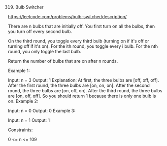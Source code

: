 319. Bulb Switcher

https://leetcode.com/problems/bulb-switcher/description/


There are n bulbs that are initially off. You first turn on all the bulbs, then you turn off every second bulb.

On the third round, you toggle every third bulb (turning on if it's off or turning off if it's on). For the ith round, you toggle every i bulb. For the nth round, you only toggle the last bulb.

Return the number of bulbs that are on after n rounds.

 

Example 1:


Input: n = 3
Output: 1
Explanation: At first, the three bulbs are [off, off, off].
After the first round, the three bulbs are [on, on, on].
After the second round, the three bulbs are [on, off, on].
After the third round, the three bulbs are [on, off, off]. 
So you should return 1 because there is only one bulb is on.
Example 2:

Input: n = 0
Output: 0
Example 3:

Input: n = 1
Output: 1
 

Constraints:

0 <= n <= 109
